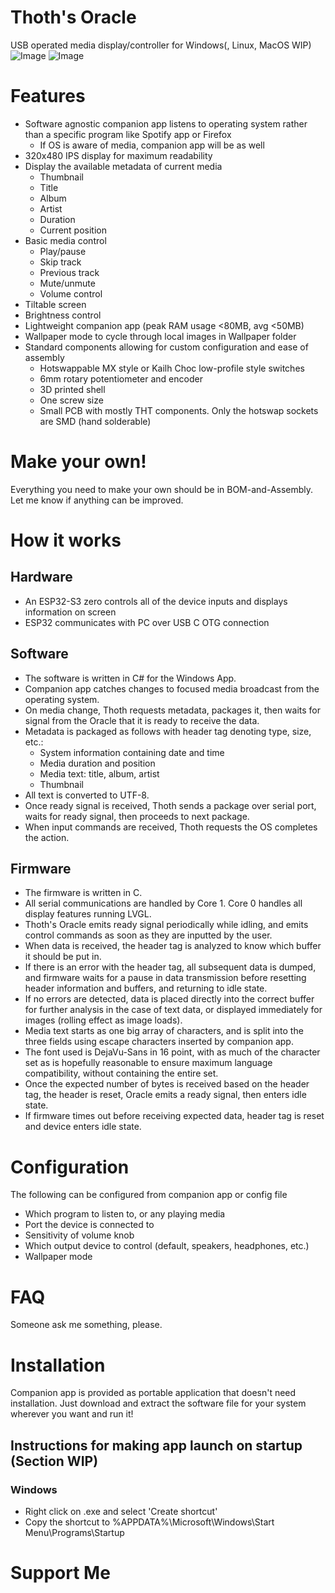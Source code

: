 # Thoth's Oracle

USB operated media display/controller for Windows(, Linux, MacOS WIP)
![Image](https://github.com/ACloakedFly/Thoths-Oracle/blob/main/Images/Product%20Pics/IMG_4854.JPG)
![Image](https://github.com/ACloakedFly/Thoths-Oracle/blob/main/Images/Product%20Pics/IMG_4855.JPG)

# Features

- Software agnostic companion app listens to operating system rather than a specific program like Spotify app or Firefox
  - If OS is aware of media, companion app will be as well
- 320x480 IPS display for maximum readability
- Display the available metadata of current media
  - Thumbnail
  - Title
  - Album
  - Artist
  - Duration
  - Current position
- Basic media control
  - Play/pause
  - Skip track
  - Previous track
  - Mute/unmute
  - Volume control
- Tiltable screen
- Brightness control
- Lightweight companion app (peak RAM usage <80MB, avg <50MB)
- Wallpaper mode to cycle through local images in Wallpaper folder
- Standard components allowing for custom configuration and ease of assembly
  - Hotswappable MX style or Kailh Choc low-profile style switches
  - 6mm rotary potentiometer and encoder
  - 3D printed shell
  - One screw size
  - Small PCB with mostly THT components. Only the hotswap sockets are SMD (hand solderable)

# Make your own!

Everything you need to make your own should be in BOM-and-Assembly. Let me know if anything can be improved.

# How it works

## Hardware

- An ESP32-S3 zero controls all of the device inputs and displays information on screen
- ESP32 communicates with PC over USB C OTG connection

## Software

- The software is written in C# for the Windows App.
- Companion app catches changes to focused media broadcast from the operating system.
- On media change, Thoth requests metadata, packages it, then waits for signal from the Oracle that it is ready to receive the data.
- Metadata is packaged as follows with header tag denoting type, size, etc.:
  - System information containing date and time
  - Media duration and position
  - Media text: title, album, artist
  - Thumbnail
- All text is converted to UTF-8.
- Once ready signal is received, Thoth sends a package over serial port, waits for ready signal, then proceeds to next package.
- When input commands are received, Thoth requests the OS completes the action.

## Firmware

- The firmware is written in C.
- All serial communications are handled by Core 1. Core 0 handles all display features running LVGL.
- Thoth's Oracle emits ready signal periodically while idling, and emits control commands as soon as they are inputted by the user.
- When data is received, the header tag is analyzed to know which buffer it should be put in.
- If there is an error with the header tag, all subsequent data is dumped, and firmware waits for a pause in data transmission before resetting header information and buffers, and returning to idle state.
- If no errors are detected, data is placed directly into the correct buffer for further analysis in the case of text data, or displayed immediately for images (rolling effect as image loads).
- Media text starts as one big array of characters, and is split into the three fields using escape characters inserted by companion app.
- The font used is DejaVu-Sans in 16 point, with as much of the character set as is hopefully reasonable to ensure maximum language compatibility, without containing the entire set.
- Once the expected number of bytes is received based on the header tag, the header is reset, Oracle emits a ready signal, then enters idle state.
- If firmware times out before receiving expected data, header tag is reset and device enters idle state.

# Configuration

 The following can be configured from companion app or config file
- Which program to listen to, or any playing media
- Port the device is connected to
- Sensitivity of volume knob
- Which output device to control (default, speakers, headphones, etc.)
- Wallpaper mode

# FAQ

Someone ask me something, please.

# Installation

Companion app is provided as portable application that doesn't need installation. Just download and extract the software file for your system wherever you want and run it!

## Instructions for making app launch on startup (Section WIP)

### Windows
- Right click on .exe and select 'Create shortcut'
- Copy the shortcut to %APPDATA%\Microsoft\Windows\Start Menu\Programs\Startup

# Support Me
